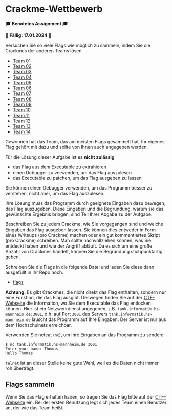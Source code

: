 # Crackme-Wettbewerb

**🎓 Benotetes Assignment 🎓**

📆 **Fällig: 17.01.2024** 📆

Versuchen Sie so viele Flags wie möglich zu sammeln, indem Sie die Crackmes der anderen Teams lösen.

  * [Team 01](team_01/)
  * [Team 02](team_02/)
  * [Team 03](team_03/)
  * [Team 04](team_04/)
  * [Team 05](team_05/)
  * [Team 06](team_06/)
  * [Team 07](team_07/)
  * [Team 08](team_08/)
  * [Team 09](team_09/)
  * [Team 10](team_10/)
  * [Team 11](team_11/)
  * [Team 12](team_12/)
  * [Team 13](team_13/)
  * [Team 14](team_14/)

Gewonnen hat das Team, das am meisten Flags gesammelt hat. Ihr eigenes Flag gehört mit dazu und sollte von Ihnen auch angegeben werden.

Für die Lösung dieser Aufgabe ist es __nicht zulässig__

  * das Flag aus dem Executable zu extrahieren
  * einen Debugger zu verwenden, um das Flag auszulesen
  * das Executable zu patchen, um das Flag ausgeben zu lassen

Sie können einen Debugger verwenden, um das Programm besser zu verstehen, nicht aber, um das Flag auszulesen.

Ihre Lösung muss das Programm durch geeignete Eingaben dazu bewegen, das Flag auszugeben. Diese Eingaben und die Begründung, warum sie das gewünschte Ergebnis bringen, sind Teil Ihrer Abgabe zu der Aufgabe.

Beschreiben Sie zu jedem Crackme, wie Sie vorgegangen sind und welche Eingaben das Flag ausgeben lassen. Sie können dies entweder in Form eines Writeups (pro Crackme) machen oder ein gut kommentiertes Skript (pro Crackme) schreiben. Man sollte nachvollziehen können, was Sie entdeckt haben und wie der Angriff abläuft. Da es sich um eine große Anzahl von Crackmes handelt, können Sie die Begründung stichpunktartig geben.

Schreiben Sie die Flags in die folgende Datei und laden Sie diese dann ausgefüllt in Ihr Repo hoch:

  * [flags](flags.txt)

**Achtung:** Es gibt Crackmes, die nicht direkt das Flag enthalten, sondern nur eine Funktion, die das Flag ausgibt. Deswegen finden Sie auf der [CTF-Webseite](http://tank.informatik.hs-mannheim.de) die Information, wo Sie dem Executable das Flag entlocken können. Hier ist ein Netzwerkdienst angegeben, z.B. `tank.informatik.hs-mannheim.de:3001`, d.h. auf Port `3001` des Servers `tank.informatik.hs-mannheim.de` lauscht das Programm auf Ihre Eingaben. Der Server ist nur aus dem Hochschulnetz erreichbar.

Verwenden Sie netcat (`nc`), um Ihre Eingaben an das Programm zu senden:

```console
$ nc tank.informatik.hs-mannheim.de 3001
Enter your name: Thomas
Hello Thomas
```

`telnet` ist an dieser Stelle keine gute Wahl, weil es die Daten nicht immer roh überträgt.


## Flags sammeln

Wenn Sie das Flag erhalten haben, so tragen Sie das Flag bitte auf der [CTF-Webseite](http://tank.informatik.hs-mannheim.de) ein. Bei der ersten Benutzung legt sich jedes Team einen Benutzer an, der wie das Team heißt.